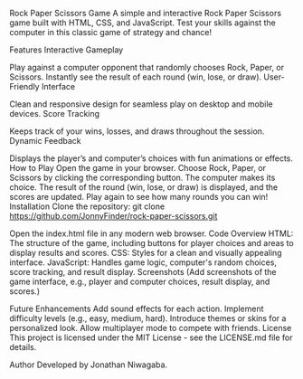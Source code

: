 Rock Paper Scissors Game
A simple and interactive Rock Paper Scissors game built with HTML, CSS, and JavaScript. Test your skills against the computer in this classic game of strategy and chance!

Features
Interactive Gameplay

Play against a computer opponent that randomly chooses Rock, Paper, or Scissors.
Instantly see the result of each round (win, lose, or draw).
User-Friendly Interface

Clean and responsive design for seamless play on desktop and mobile devices.
Score Tracking

Keeps track of your wins, losses, and draws throughout the session.
Dynamic Feedback

Displays the player’s and computer’s choices with fun animations or effects.
How to Play
Open the game in your browser.
Choose Rock, Paper, or Scissors by clicking the corresponding button.
The computer makes its choice.
The result of the round (win, lose, or draw) is displayed, and the scores are updated.
Play again to see how many rounds you can win!
Installation
Clone the repository:
git clone https://github.com/JonnyFinder/rock-paper-scissors.git

Open the index.html file in any modern web browser.
Code Overview
HTML:
The structure of the game, including buttons for player choices and areas to display results and scores.
CSS:
Styles for a clean and visually appealing interface.
JavaScript:
Handles game logic, computer's random choices, score tracking, and result display.
Screenshots
(Add screenshots of the game interface, e.g., player and computer choices, result display, and scores.)

Future Enhancements
Add sound effects for each action.
Implement difficulty levels (e.g., easy, medium, hard).
Introduce themes or skins for a personalized look.
Allow multiplayer mode to compete with friends.
License
This project is licensed under the MIT License - see the LICENSE.md file for details.

Author
Developed by Jonathan Niwagaba.
